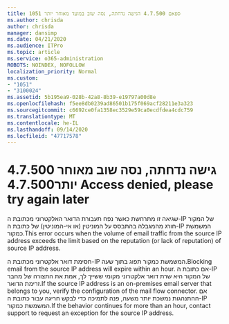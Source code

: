 ```yaml
---
title: 1051 ספאם 4.7.500 הגישה נדחתה, נסה שוב במועד מאוחר יותר
ms.author: chrisda
author: chrisda
manager: dansimp
ms.date: 04/21/2020
ms.audience: ITPro
ms.topic: article
ms.service: o365-administration
ROBOTS: NOINDEX, NOFOLLOW
localization_priority: Normal
ms.custom:
- "1051"
- "3100024"
ms.assetid: 5b195ea9-028b-42a8-8b39-e19797a00d8e
ms.openlocfilehash: f5ee8db0239ad86501b175f069acf28211e3a323
ms.sourcegitcommit: c6692ce0fa1358ec3529e59ca0ecdfdea4cdc759
ms.translationtype: MT
ms.contentlocale: he-IL
ms.lasthandoff: 09/14/2020
ms.locfileid: "47717578"
---
```

# <a name="47500-access-denied-please-try-again-later"></a><span data-ttu-id="c07e8-102">4.7.500 גישה נדחתה, נסה שוב מאוחר יותר</span><span class="sxs-lookup"><span data-stu-id="c07e8-102">4.7.500 Access denied, please try again later</span></span>

<span data-ttu-id="c07e8-103">שגיאה זו מתרחשת כאשר נפח תעבורת הדואר האלקטרוני מכתובת ה-IP של המקור חורג מהמגבלה בהתבסס על המוניטין (או אי-המוניטין) של כתובת ה-IP המשמשת כמקור.</span><span class="sxs-lookup"><span data-stu-id="c07e8-103">This error occurs when the volume of email traffic from the source IP address exceeds the limit based on the reputation (or lack of reputation) of source IP address.</span></span>

<span data-ttu-id="c07e8-104">חסימת דואר אלקטרוני מכתובת ה-IP המשמשת כמקור תפוג בתוך שעה.</span><span class="sxs-lookup"><span data-stu-id="c07e8-104">Blocking email from the source IP address will expire within an hour.</span></span> <span data-ttu-id="c07e8-105">אם כתובת ה-IP של המקור היא שרת דואר אלקטרוני מקומי ששייך לך, אמת את התצורה של מחבר זרימת הדואר.</span><span class="sxs-lookup"><span data-stu-id="c07e8-105">If the source IP address is an on-premises email server that belongs to you, verify the configuration of the mail flow connector.</span></span> <span data-ttu-id="c07e8-106">אם ההתנהגות נמשכת יותר משעה, פנה לתמיכה כדי לבקש חריגה עבור כתובת ה-IP המשמשת כמקור.</span><span class="sxs-lookup"><span data-stu-id="c07e8-106">If the behavior continues for more than an hour, contact support to request an exception for the source IP address.</span></span>
